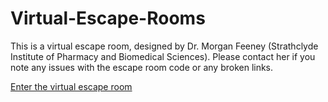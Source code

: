 # Virtual-Escape-Rooms

This is a virtual escape room, designed by Dr. Morgan Feeney (Strathclyde Institute of Pharmacy and Biomedical Sciences). Please contact her if you note any issues with the escape room code or any broken links.

[Enter the virtual escape room](/BM329blockD2024.html)


